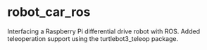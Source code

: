 # robot_car_ros
Interfacing a Raspberry Pi differential drive robot with ROS.
Added teleoperation support using the turtlebot3_teleop package.

